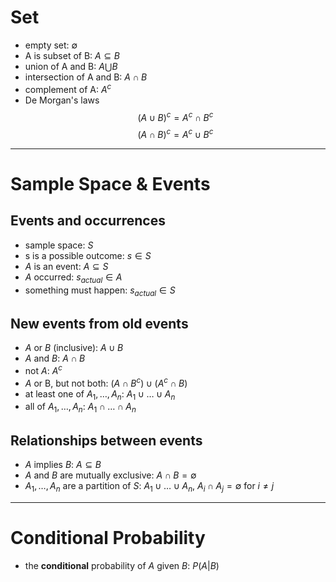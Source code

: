 # Set 
- empty set: $\emptyset$
- A is subset of  B: $A \subseteq B$
- union of A and B: $A \bigcup B$
- intersection of A and B: $A \cap B$
- complement of A: $A^c$
- De Morgan's laws
$$
\left( A \cup B\right)^{c} = A^c \cap B^c 
$$
$$
\left( A \cap B\right)^{c} = A^c \cup B^c 
$$

---
# Sample Space & Events
## Events and occurrences
- sample space: $S$
- s is a possible outcome: $s \in S$
- $A$ is an event: $A  \subseteq S$
- $A$ occurred: $s_{actual}  \in A$
- something must happen: $s_{actual} \in S$

## New events from old events
- $A$ or $B$ (inclusive): $A \cup B$
- $A$ and $B$: $A \cap B$
- not $A$: $A^c$
- $A$ or B, but not both: $(A \cap B^c) \cup (A^c \cap B)$
- at least one of $A_{1},  \ldots, A_{n}$: $A_{1} \cup \ldots \cup A_{n}$
- all of $A_{1},  \ldots, A_{n}$: $A_{1} \cap \ldots \cap A_{n}$

## Relationships between events
- $A$ implies $B$: $A \subseteq B$
- $A$ and $B$ are mutually exclusive: $A \cap B = \emptyset$
- $A_{1},  \ldots, A_{n}$ are a partition of $S$: $A_{1} \cup \ldots \cup A_{n}$, $A_{i} \cap A_{j} = \emptyset$ for $i \neq j$

---
# Conditional Probability
- the **conditional** probability of $A$ given $B$: $P(A|B)$